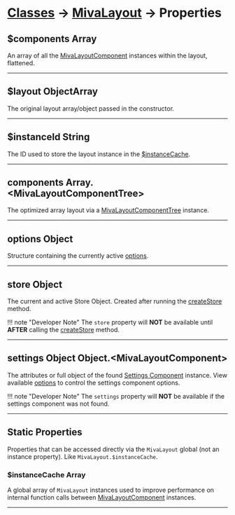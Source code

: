# [Classes](/) → [MivaLayout](/MivaLayout) → Properties


## $components <span class="type-hint-array">Array</span>

An array of all the [MivaLayoutComponent](/MivaLayoutComponent) instances within the layout, flattened.

---

## $layout <span class="type-hint-object">Object</span><span class="type-hint-array">Array</span>

The original layout array/object passed in the constructor.

---

## $instanceId <span class="type-hint-string">String</span>

The ID used to store the layout instance in the [$instanceCache](/MivaLayout/properties#instancecache-array).

---

## components <span class="type-hint-array">Array.&lt;MivaLayoutComponentTree&gt;</span>

The optimized array layout via a [MivaLayoutComponentTree](/MivaLayoutComponentTree/) instance.

---

## options <span class="type-hint-object">Object</span>

Structure containing the currently active [options](/MivaLayout#options).

---

## store <span class="type-hint-object">Object</span>

The current and active Store Object. Created after running the [createStore](/MivaLayout/methods#createStore) method.

!!! note "Developer Note"
    The `store` property will __NOT__ be available until __AFTER__ calling the [createStore](/MivaLayout/methods#createStore) method.

---

## settings <span class="type-hint-object">Object</span> <span class="type-hint-object">Object.&lt;MivaLayoutComponent&gt;</span>

The attributes or full object of the found [Settings Component](/MivaLayout/#the-settings-component) instance. View available [options](/MivaLayout#options) to control the settings component options.

!!! note "Developer Note"
    The `settings` property will __NOT__ be available if the settings component was not found.


---

## Static Properties

Properties that can be accessed directly via the `MivaLayout` global (not an instance property). Like `MivaLayout.$instanceCache`.

### $instanceCache <span class="type-hint-array">Array</span>

A global array of `MivaLayout` instances used to improve performance on internal function calls between [MivaLayoutComponent](/MivaLayoutComponent) instances.

---